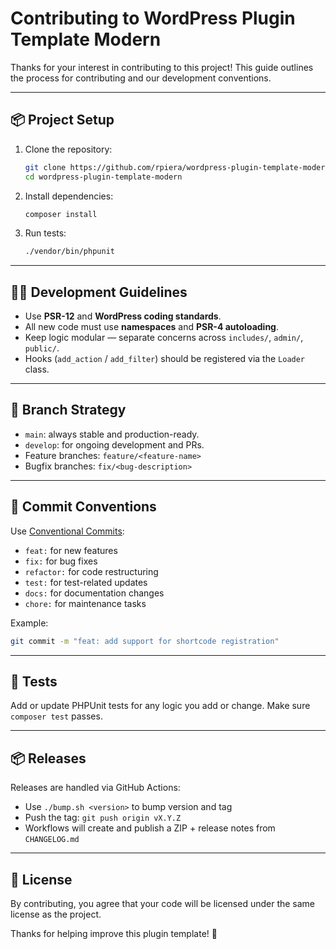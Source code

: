 # Contributing to WordPress Plugin Template Modern

Thanks for your interest in contributing to this project! This guide outlines the process for contributing and our development conventions.

---

## 📦 Project Setup

1. Clone the repository:
   ```bash
   git clone https://github.com/rpiera/wordpress-plugin-template-modern.git
   cd wordpress-plugin-template-modern
   ```

2. Install dependencies:
   ```bash
   composer install
   ```

3. Run tests:
   ```bash
   ./vendor/bin/phpunit
   ```

---

## 🧑‍💻 Development Guidelines

- Use **PSR-12** and **WordPress coding standards**.
- All new code must use **namespaces** and **PSR-4 autoloading**.
- Keep logic modular — separate concerns across `includes/`, `admin/`, `public/`.
- Hooks (`add_action` / `add_filter`) should be registered via the `Loader` class.

---

## 🔀 Branch Strategy

- `main`: always stable and production-ready.
- `develop`: for ongoing development and PRs.
- Feature branches: `feature/<feature-name>`
- Bugfix branches: `fix/<bug-description>`

---

## 💬 Commit Conventions

Use [Conventional Commits](https://www.conventionalcommits.org/en/v1.0.0/):

- `feat:` for new features
- `fix:` for bug fixes
- `refactor:` for code restructuring
- `test:` for test-related updates
- `docs:` for documentation changes
- `chore:` for maintenance tasks

Example:
```bash
git commit -m "feat: add support for shortcode registration"
```

---

## 🧪 Tests

Add or update PHPUnit tests for any logic you add or change. Make sure `composer test` passes.

---

## 📦 Releases

Releases are handled via GitHub Actions:
- Use `./bump.sh <version>` to bump version and tag
- Push the tag: `git push origin vX.Y.Z`
- Workflows will create and publish a ZIP + release notes from `CHANGELOG.md`

---

## 📝 License

By contributing, you agree that your code will be licensed under the same license as the project.

Thanks for helping improve this plugin template! 🎉
